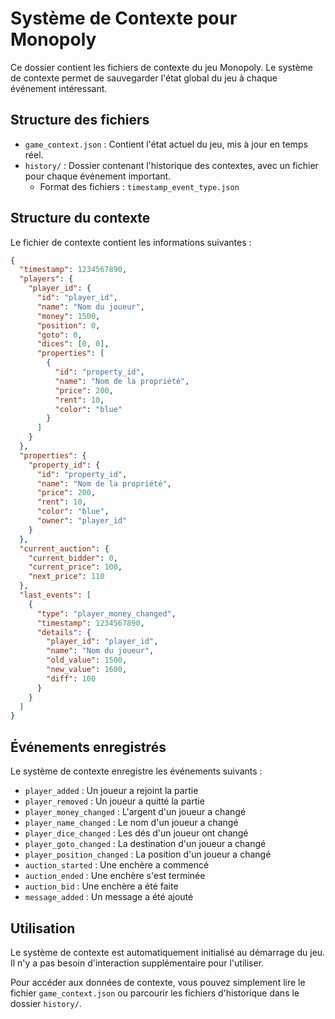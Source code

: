 # Système de Contexte pour Monopoly

Ce dossier contient les fichiers de contexte du jeu Monopoly. Le système de contexte permet de sauvegarder l'état global du jeu à chaque événement intéressant.

## Structure des fichiers

- `game_context.json` : Contient l'état actuel du jeu, mis à jour en temps réel.
- `history/` : Dossier contenant l'historique des contextes, avec un fichier pour chaque événement important.
  - Format des fichiers : `timestamp_event_type.json`

## Structure du contexte

Le fichier de contexte contient les informations suivantes :

```json
{
  "timestamp": 1234567890,
  "players": {
    "player_id": {
      "id": "player_id",
      "name": "Nom du joueur",
      "money": 1500,
      "position": 0,
      "goto": 0,
      "dices": [0, 0],
      "properties": [
        {
          "id": "property_id",
          "name": "Nom de la propriété",
          "price": 200,
          "rent": 10,
          "color": "blue"
        }
      ]
    }
  },
  "properties": {
    "property_id": {
      "id": "property_id",
      "name": "Nom de la propriété",
      "price": 200,
      "rent": 10,
      "color": "blue",
      "owner": "player_id"
    }
  },
  "current_auction": {
    "current_bidder": 0,
    "current_price": 100,
    "next_price": 110
  },
  "last_events": [
    {
      "type": "player_money_changed",
      "timestamp": 1234567890,
      "details": {
        "player_id": "player_id",
        "name": "Nom du joueur",
        "old_value": 1500,
        "new_value": 1600,
        "diff": 100
      }
    }
  ]
}
```

## Événements enregistrés

Le système de contexte enregistre les événements suivants :

- `player_added` : Un joueur a rejoint la partie
- `player_removed` : Un joueur a quitté la partie
- `player_money_changed` : L'argent d'un joueur a changé
- `player_name_changed` : Le nom d'un joueur a changé
- `player_dice_changed` : Les dés d'un joueur ont changé
- `player_goto_changed` : La destination d'un joueur a changé
- `player_position_changed` : La position d'un joueur a changé
- `auction_started` : Une enchère a commencé
- `auction_ended` : Une enchère s'est terminée
- `auction_bid` : Une enchère a été faite
- `message_added` : Un message a été ajouté

## Utilisation

Le système de contexte est automatiquement initialisé au démarrage du jeu. Il n'y a pas besoin d'interaction supplémentaire pour l'utiliser.

Pour accéder aux données de contexte, vous pouvez simplement lire le fichier `game_context.json` ou parcourir les fichiers d'historique dans le dossier `history/`. 